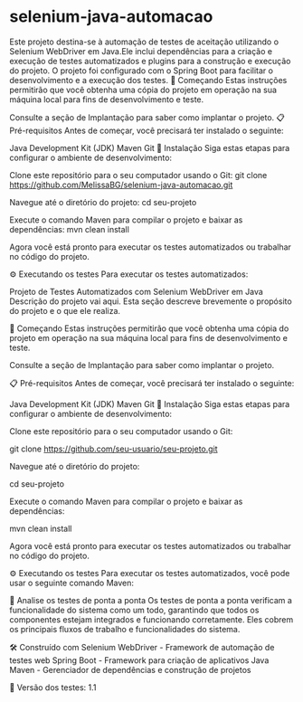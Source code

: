 # selenium-java-automacao
Este projeto destina-se à automação de testes de aceitação utilizando o Selenium WebDriver em Java.Ele inclui dependências para a criação e execução de testes automatizados e plugins para a construção e execução do projeto. O projeto foi configurado com o Spring Boot para facilitar o desenvolvimento e a execução dos testes.
🚀 Começando
Estas instruções permitirão que você obtenha uma cópia do projeto em operação na sua máquina local para fins de desenvolvimento e teste.

Consulte a seção de Implantação para saber como implantar o projeto.
📋 Pré-requisitos
Antes de começar, você precisará ter instalado o seguinte:

Java Development Kit (JDK)
Maven
Git
🔧 Instalação
Siga estas etapas para configurar o ambiente de desenvolvimento:

Clone este repositório para o seu computador usando o Git:
git clone https://github.com/MelissaBG/selenium-java-automacao.git

Navegue até o diretório do projeto:
cd seu-projeto

Execute o comando Maven para compilar o projeto e baixar as dependências:
mvn clean install

Agora você está pronto para executar os testes automatizados ou trabalhar no código do projeto.

⚙️ Executando os testes
Para executar os testes automatizados:


Projeto de Testes Automatizados com Selenium WebDriver em Java
Descrição do projeto vai aqui. Esta seção descreve brevemente o propósito do projeto e o que ele realiza.

🚀 Começando
Estas instruções permitirão que você obtenha uma cópia do projeto em operação na sua máquina local para fins de desenvolvimento e teste.

Consulte a seção de Implantação para saber como implantar o projeto.

📋 Pré-requisitos
Antes de começar, você precisará ter instalado o seguinte:

Java Development Kit (JDK)
Maven
Git
🔧 Instalação
Siga estas etapas para configurar o ambiente de desenvolvimento:

Clone este repositório para o seu computador usando o Git:

git clone https://github.com/seu-usuario/seu-projeto.git

Navegue até o diretório do projeto:

cd seu-projeto

Execute o comando Maven para compilar o projeto e baixar as dependências:

mvn clean install

Agora você está pronto para executar os testes automatizados ou trabalhar no código do projeto.

⚙️ Executando os testes
Para executar os testes automatizados, você pode usar o seguinte comando Maven:


🔩 Analise os testes de ponta a ponta
Os testes de ponta a ponta verificam a funcionalidade do sistema como um todo, garantindo que todos os componentes estejam integrados e funcionando corretamente. Eles cobrem os principais fluxos de trabalho e funcionalidades do sistema.

🛠️ Construído com
Selenium WebDriver - Framework de automação de testes web
Spring Boot - Framework para criação de aplicativos Java
Maven - Gerenciador de dependências e construção de projetos

📌 Versão dos testes:
1.1
